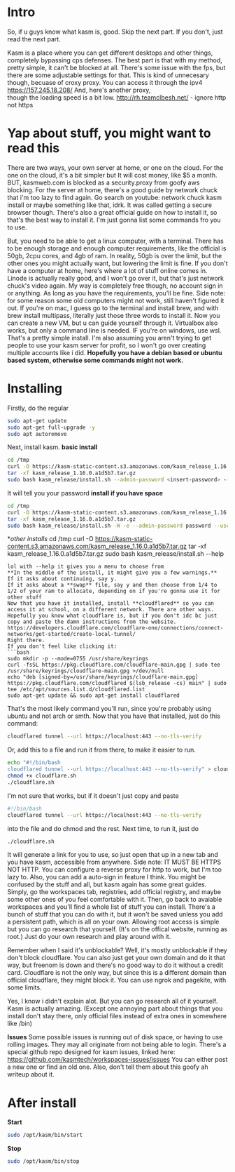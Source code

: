 # Intro
So, if u guys know what kasm is, good. Skip the next part. If you don't, just read the next part.

Kasm is a place where you can get different desktops and other things, completely bypassing cps defenses. 
The best part is that with my method, pretty simple, it can't be blocked at all. 
There's some issue with the fps, but there are some adjustable settings for that. This is kind of unnecesary though, 
becuase of croxy proxy. You can access it through the ipv4 https://157.245.18.208/ And, here's another proxy,   
though the loading speed is a bit low. http://rh.teamclbesh.net/ - ignore http not https

# Yap about stuff, you might want to read this
There are two ways, your own server at home, or one on the cloud. For the one on the cloud, it's a bit simpler
but It will cost money, like $5 a month. BUT, kasmweb.com is blocked as a security.proxy from goofy aws blocking. For the server at home, there's a good guide by network chuck that i'm too lazy to find again. Go search on youtube: network chuck kasm install
or maybe something like that, idrk. It was called getting a secure browser though. There's also a great official guide on how to install it, so that's the best way to install it. I'm just gonna list some commands fro you to use. 

But, you need to be able to get a linux computer, with a terminal. There has to be enough storage and enough computer requirements, like the official is 50gb, 2cpu cores, and 4gb of ram. In reality, 50gb is over the limit, but the other ones you might actually want, but lowering the limit is fine. If you don't have a computer at home, here's where a lot of stuff online
comes in. Linode is actually really good, and I won't go over it, but that's just network chuck's video again. My way is completely free though, no account sign in or anything. As long as you have the requirements, you'll be fine. Side note: for some reason some old computers might not work, still haven't figured it out. If you're on mac, I guess go to the terminal and install
brew, and with brew install multipass, literally just those three words to install it. Now you can create a new VM, but u can 
guide yourself through it. Virtualbox also works, but only a command line is needed. IF you're on windows, use wsl. That's a pretty
simple install. I'm also assuming you aren't trying to get people to use your kasm server for profit, so I won't go over creating
multiple accounts like i did. **Hopefully you have a debian based or ubuntu based system, otherwise some commands might not work.**

# Installing
Firstly, do the regular
```bash
sudo apt-get update
sudo apt-get full-upgrade -y
sudo apt autoremove
```
Next, install kasm.
**basic install**
```bash
cd /tmp
curl -O https://kasm-static-content.s3.amazonaws.com/kasm_release_1.16.0.a1d5b7.tar.gz
tar -xf kasm_release_1.16.0.a1d5b7.tar.gz
sudo bash kasm_release/install.sh --admin-password <insert-password> --user-password <insert-password>
```
It will tell you your password
**install if you have space**
```bash
cd /tmp
curl -O https://kasm-static-content.s3.amazonaws.com/kasm_release_1.16.0.a1d5b7.tar.gz
tar -xf kasm_release_1.16.0.a1d5b7.tar.gz
sudo bash kasm_release/install.sh -W -e --admin-password password --user-password password
```
**other installs*
cd /tmp
curl -O https://kasm-static-content.s3.amazonaws.com/kasm_release_1.16.0.a1d5b7.tar.gz
tar -xf kasm_release_1.16.0.a1d5b7.tar.gz
sudo bash kasm_release/install.sh --help
```
lol with --help it gives you a menu to choose from
**In the middle of the install, it might give you a few warnings.**
If it asks about continuing, say y.
If it asks about a **swap** file, say y and then choose from 1/4 to 1/2 of your ram to allocate, depending on if you're gonna use it for other stuff
Now that you have it installed, install **cloudflared** so you can access it at school, on a different network. There are other ways.
Hopefully you know what cloudflare is, but if you don't idc bc just copy and paste the damn instructions from the website.
https://developers.cloudflare.com/cloudflare-one/connections/connect-networks/get-started/create-local-tunnel/
Right there.
If you don't feel like clicking it:
```bash
sudo mkdir -p --mode=0755 /usr/share/keyrings
curl -fsSL https://pkg.cloudflare.com/cloudflare-main.gpg | sudo tee /usr/share/keyrings/cloudflare-main.gpg >/dev/null
echo "deb [signed-by=/usr/share/keyrings/cloudflare-main.gpg] https://pkg.cloudflare.com/cloudflared $(lsb_release -cs) main" | sudo tee /etc/apt/sources.list.d/cloudflared.list
sudo apt-get update && sudo apt-get install cloudflared
```
That's the most likely command you'll run, since you're probably using ubuntu and not arch or smth. 
Now that you have that installed, just do this command:
```bash
cloudflared tunnel --url https://localhost:443 --no-tls-verify
```
Or, add this to a file and run it from there, to make it easier to run. 
```bash
echo "#!/bin/bash
cloudflared tunnel --url https://localhost:443 --no-tls-verify" > cloudflare.sh
chmod +x cloudflare.sh
./cloudflare.sh
```
I'm not sure that works, but if it doesn't just copy and paste
```bash
#!/bin/bash
cloudflared tunnel --url https://localhost:443 --no-tls-verify
```
into the file and do chmod and the rest. 
Next time, to run it, just do 
```bash
./cloudflare.sh
```
It will generate a link for you to use, so just open that up in a new tab and you have kasm, accessible from anywhere.
Side note: IT MUST BE HTTPS NOT HTTP.
You can configure a reverse proxy for http to work, but I'm too lazy to.
Also, you can add a auto-sign in feature I think. 
You might be confused by the stuff and all, but kasm again has some great guides.
Simply, go the workspaces tab, registries, add official registry, and maybe some other ones of you feel comfortable with it.
Then, go back to avaiable workspaces and you'll find a whole list of stuff you can install. There's a bunch of stuff that you 
can do with it, but it won't be saved unless you add a persistent path, which is all on your own. Allowing root access is simple
but you can go research that yourself. (It's on the offical website, running as root.) Just do your own research and play around with it. 

Remember when I said it's unblockable? Well, it's mostly unblockable if they don't block cloudflare. You can also just
get your own domain and do it that way, but freenom is down and there's no good way to do it without a credit card. 
Cloudflare is not the only way, but since this is a different domain than official cloudflare, they might block it. 
You can use ngrok and pagekite, with some limits.

Yes, I know i didn't explain alot. But you can go research all of it yourself. Kasm is actually amazing.
(Except one annoying part about things that you install don't stay there, only official files instead of extra ones in
somewhere like /bin)

**Issues**
Some possible issues is running out of disk space, or having to use rolling images.
They may all originate from not being able to login.
There's a special github repo designed for kasm issues, linked here: https://github.com/kasmtech/workspaces-issues/issues
You can either post a new one or find an old one. Also, don't tell them about this goofy ah writeup about it. 

# After install
**Start**
```bash
sudo /opt/kasm/bin/start
```
**Stop**
```bash
sudo /opt/kasm/bin/stop
```

